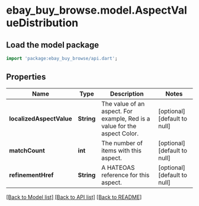 # ebay_buy_browse.model.AspectValueDistribution

## Load the model package
```dart
import 'package:ebay_buy_browse/api.dart';
```

## Properties
Name | Type | Description | Notes
------------ | ------------- | ------------- | -------------
**localizedAspectValue** | **String** | The value of an aspect. For example, Red is a value for the aspect Color. | [optional] [default to null]
**matchCount** | **int** | The number of items with this aspect. | [optional] [default to null]
**refinementHref** | **String** | A HATEOAS reference for this aspect. | [optional] [default to null]

[[Back to Model list]](../README.md#documentation-for-models) [[Back to API list]](../README.md#documentation-for-api-endpoints) [[Back to README]](../README.md)


